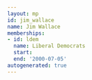 ```yaml
---
layout: mp
id: jim_wallace
name: Jim Wallace
memberships:
- id: ldem
  name: Liberal Democrats
  start: 
  end: '2000-07-05'
autogenerated: true
---
```

